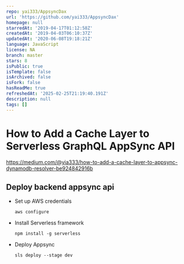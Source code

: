 ```yaml
---
repo: yai333/AppsyncDax
url: 'https://github.com/yai333/AppsyncDax'
homepage: null
starredAt: '2019-04-17T01:12:58Z'
createdAt: '2019-04-03T06:10:37Z'
updatedAt: '2020-06-08T19:18:21Z'
language: JavaScript
license: NA
branch: master
stars: 8
isPublic: true
isTemplate: false
isArchived: false
isFork: false
hasReadMe: true
refreshedAt: '2025-02-25T21:19:40.191Z'
description: null
tags: []
---
```


# How to Add a Cache Layer to Serverless GraphQL AppSync API
https://medium.com/@yia333/how-to-add-a-cache-layer-to-appsync-dynamodb-resolver-be924842916b


## Deploy backend appsync api

- Set up AWS credentials

  ```
  aws configure
  ```

- Install Serverless framework

  ```
  npm install -g serverless
  ```

- Deploy Appsync
  ```
  sls deploy --stage dev
  ```


